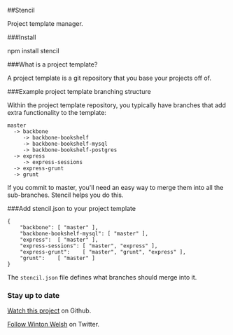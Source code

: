 ##Stencil

Project template manager.

###Install

npm install stencil

###What is a project template?

A project template is a git repository that you base your projects off of.

###Example project template branching structure

Within the project template repository, you typically have branches that add extra functionality to the template:

    master
      -> backbone
      	 -> backbone-bookshelf
         -> backbone-bookshelf-mysql
         -> backbone-bookshelf-postgres
      -> express
         -> express-sessions
      -> express-grunt
      -> grunt

If you commit to master, you'll need an easy way to merge them into all the sub-branches. Stencil helps you do this.

###Add stencil.json to your project template

    {
        "backbone": [ "master" ],
        "backbone-bookshelf-mysql": [ "master" ],
        "express":  [ "master" ],
        "express-sessions": [ "master", "express" ],
        "express-grunt":    [ "master", "grunt", "express" ],
        "grunt":    [ "master" ]
    }

The `stencil.json` file defines what branches should merge into it.

### Stay up to date

[Watch this project](https://github.com/winton/stencil#) on Github.

[Follow Winton Welsh](http://twitter.com/intent/user?screen_name=wintonius) on Twitter.
